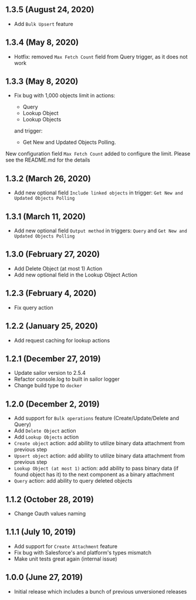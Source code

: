 ## 1.3.5 (August 24, 2020)
* Add `Bulk Upsert` feature

## 1.3.4 (May 8, 2020)
* Hotfix: removed `Max Fetch Count` field from Query trigger, as it does not work

## 1.3.3 (May 8, 2020)

* Fix bug with 1,000 objects limit in actions:
  - Query
  - Lookup Object
  - Lookup Objects 
  
  and trigger:
  - Get New and Updated Objects Polling. 
  
New configuration field `Max Fetch Count` added to configure the limit. Please see the README.md for the details

## 1.3.2 (March 26, 2020)

* Add new optional field `Include linked objects` in trigger: `Get New and Updated Objects Polling`

## 1.3.1 (March 11, 2020)

* Add new optional field `Output method` in triggers: `Query` and `Get New and Updated Objects Polling`

## 1.3.0 (February 27, 2020)

* Add Delete Object (at most 1) Action
* Add new optional field in the Lookup Object Action

## 1.2.3 (February 4, 2020)

* Fix query action

## 1.2.2 (January 25, 2020)

* Add request caching for lookup actions

## 1.2.1 (December 27, 2019)

* Update sailor version to 2.5.4
* Refactor console.log to built in sailor logger
* Change build type to `docker`

## 1.2.0 (December 2, 2019)

* Add support for `Bulk operations` feature (Create/Update/Delete and Query)
* Add `Delete Object` action
* Add `Lookup Objects` action
* `Create object` action: add ability to utilize binary data attachment from previous step
* `Upsert object` action: add ability to utilize binary data attachment from previous step
* `Lookup Object (at most 1)` action: add ability to pass binary data (if found object has it) to the next component as a binary attachment
* `Query` action: add ability to query deleted objects

## 1.1.2 (October 28, 2019)

* Change Oauth values naming

## 1.1.1 (July 10, 2019)

* Add support for `Create Attachment` feature
* Fix bug with Salesforce's and platform's types mismatch
* Make unit tests great again (internal issue)

## 1.0.0 (June 27, 2019)

* Initial release which includes a bunch of previous unversioned releases
